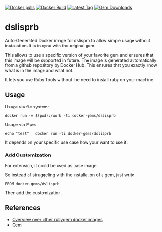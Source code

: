 [![Docker pulls](https://img.shields.io/docker/pulls/rubygem/dslisprb.svg)](https://hub.docker.com/r/rubygem/dslisprb/)
[![Docker Build](https://img.shields.io/docker/automated/rubygem/dslisprb.svg)](https://hub.docker.com/r/rubygem/dslisprb/)
[![Latest Tag](https://img.shields.io/github/tag/docker-rubygem/dslisprb.svg)](https://hub.docker.com/r/rubygem/dslisprb/)
[![Gem Downloads](https://img.shields.io/gem/dt/dslisprb.svg)](https://rubygems.org/gems/dslisprb/)
# dslisprb

Auto-Generated Docker image for dslisprb to allow simple usage without installation.
It is in sync with the original gem.

This allows to use a specific version of your favorite gem and ensures that this image will be supported in future.
The image is generated automatically from a github repository by Docker Hub.
This ensures that you exactly know what is in the image and what not.

It lets you use Ruby Tools without the need to install ruby on your machine.

## Usage

Usage via file system:

`docker run -v $(pwd):/work -ti docker-gems/dslisprb`

Usage via Pipe:

`echo "test" | docker run -ti docker-gems/dslisprb`

It depends on your specific use case how your want to use it.

### Add Customization

For extension, it could be used as base image.

So instead of struggeling with the installation of a gem, just write

`FROM docker-gems/dslisprb`

Then add the customization.

## References

 - [Overview over other rubygem docker images](https://github.com/thinkbot/docker-rubygem)
 - [Gem](https://rubygems.org/gems/dslisprb/)
